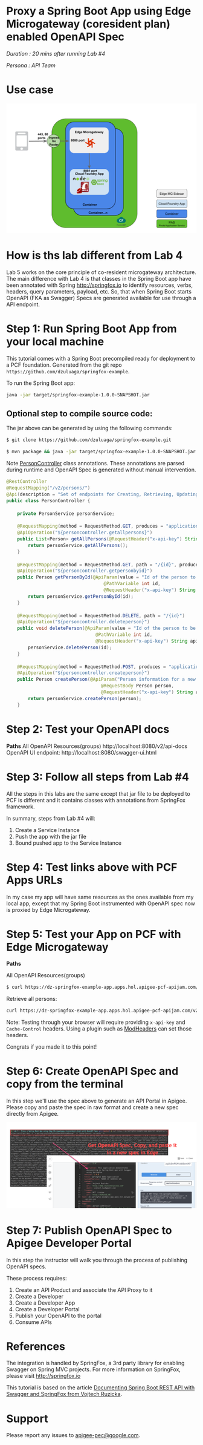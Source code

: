 # Proxy a Spring Boot App using Edge Microgateway (coresident plan) enabled OpenAPI Spec

*Duration : 20 mins after running Lab #4*

*Persona : API Team*

# Use case

![Apigee Microgateway Coresident Plan](./images/Apigee_Microgateway_Coresident.png "Apigee Microgateway Coresident Plan")

# How is ths lab different from Lab 4
Lab 5 works on the core principle of co-resident microgateway architecture. The main difference with Lab 4 is that classes in the Spring Boot app have been annotated with Spring http://springfox.io to identify resources, verbs, headers, query parameters, payload, etc. So, that when Spring Boot starts OpenAPI (FKA as Swagger) Specs are generated available for use through a API endpoint.

# Step 1: Run Spring Boot App from your local machine
This tutorial comes with a Spring Boot precompiled ready for deployment to a PCF foundation. Generated from the git repo `https://github.com/dzuluaga/springfox-example`.

To run the Spring Boot app:
```bash
java -jar target/springfox-example-1.0.0-SNAPSHOT.jar
```

## Optional step to compile source code:

The jar above can be generated by using the following commands: 
```bash
$ git clone https://github.com/dzuluaga/springfox-example.git
```
```bash
$ mvn package && java -jar target/springfox-example-1.0.0-SNAPSHOT.jar
```

Note [PersonController](https://github.com/dzuluaga/springfox-example/blob/master/src/main/java/com/vojtechruzicka/springfoxexample/controllers/PersonController.java) class annotations. These annotations are parsed during runtime and OpenAPI Spec is generated without manual intervention.

```java
@RestController
@RequestMapping("/v2/persons/")
@Api(description = "Set of endpoints for Creating, Retrieving, Updating and Deleting of Persons.")
public class PersonController {

    private PersonService personService;

    @RequestMapping(method = RequestMethod.GET, produces = "application/json")
    @ApiOperation("${personcontroller.getallpersons}")
    public List<Person> getAllPersons(@RequestHeader("x-api-key") String apiKey, @RequestHeader(value = "Cache-Control", defaultValue="no-cache") String cacheControl) {
        return personService.getAllPersons();
    }

    @RequestMapping(method = RequestMethod.GET, path = "/{id}", produces = "application/json")
    @ApiOperation("${personcontroller.getpersonbyid}")
    public Person getPersonById(@ApiParam(value = "Id of the person to be obtained. Cannot be empty.", required = true)
                                    @PathVariable int id,
                                    @RequestHeader("x-api-key") String apiKey, @RequestHeader(value = "Cache-Control", defaultValue="no-cache") String cacheControl) {
        return personService.getPersonById(id);
    }

    @RequestMapping(method = RequestMethod.DELETE, path = "/{id}")
    @ApiOperation("${personcontroller.deleteperson}")
    public void deletePerson(@ApiParam(value = "Id of the person to be deleted. Cannot be empty.", required = true)
                                 @PathVariable int id,
                                 @RequestHeader("x-api-key") String apiKey, @RequestHeader(value = "Cache-Control", defaultValue="no-cache") String cacheControl) {
        personService.deletePerson(id);
    }

    @RequestMapping(method = RequestMethod.POST, produces = "application/json")
    @ApiOperation("${personcontroller.createperson}")
    public Person createPerson(@ApiParam("Person information for a new person to be created.")
                                   @RequestBody Person person,
                                   @RequestHeader("x-api-key") String apiKey, @RequestHeader(value = "Cache-Control", defaultValue="no-cache") String cacheControl) {
        return personService.createPerson(person);
    }


```

# Step 2: Test your OpenAPI docs

**Paths**
All OpenAPI Resources(groups) http://localhost:8080/v2/api-docs
OpenAPI UI endpoint: http://localhost:8080/swagger-ui.html


# Step 3: Follow all steps from Lab #4

All the steps in this labs are the same except that jar file to be deployed to PCF is different and it contains classes with annotations from SpringFox framework.

In summary, steps from Lab #4 will:

1. Create a Service Instance
2. Push the app with the jar file
3. Bound pushed app to the Service Instance

# Step 4: Test links above with PCF Apps URLs
In my case my app will have same resources as the ones available from my local app, except that my Spring Boot instrumented with OpenAPI spec now is proxied by Edge Microgateway.


# Step 5: Test your App on PCF with Edge Microgateway

**Paths**

All OpenAPI Resources(groups) 

```bash
$ curl https://dz-springfox-example-app.apps.hol.apigee-pcf-apijam.com/v2/api-docs -H 'x-api-key:yty2x3mP5A1otbSwmiKRAY4ipMOonupF' -H 'Cache-Control: no-cache' -k
```

Retrieve all persons:

```bash
curl https://dz-springfox-example-app.apps.hol.apigee-pcf-apijam.com/v2/persons/ -H 'x-api-key:yty2x3mP5A1otbSwmiKRAY4ipMOonupF' -H 'Cache-Control: no-cache' -k
```


Note: Testing through your browser will require providing `x-api-key` and `Cache-Control` headers. Using a plugin such as [ModHeaders](https://chrome.google.com/webstore/detail/modheader/idgpnmonknjnojddfkpgkljpfnnfcklj/related?hl=en) can set those headers.

Congrats if you made it to this point!

# Step 6: Create OpenAPI Spec and copy from the terminal

In this step we'll use the spec above to generate an API Portal in Apigee. Please copy and paste the spec in raw format and create a new spec directly from Apigee.

![alt text](./images/copy-openapi-spec-to-edge.png "Logo Title Text 1")

# Step 7: Publish OpenAPI Spec to Apigee Developer Portal

In this step the instructor will walk you through the process of publishing OpenAPI specs.

These process requires:

1. Create an API Product and associate the API Proxy to it
2. Create a Developer
3. Create a Developer App
4. Create a Developer Portal
5. Publish your OpenAPI to the portal
6. Consume APIs


# References

The integration is handled by SpringFox, a 3rd party library for enabling Swagger on Spring MVC projects.
For more information on SpringFox, please visit http://springfox.io

This tutorial is based on the article [Documenting Spring Boot REST API with Swagger and SpringFox from Vojtech Ruzicka](https://www.vojtechruzicka.com/documenting-spring-boot-rest-api-swagger-springfox/). 

# Support

Please report any issues to apigee-pec@google.com.